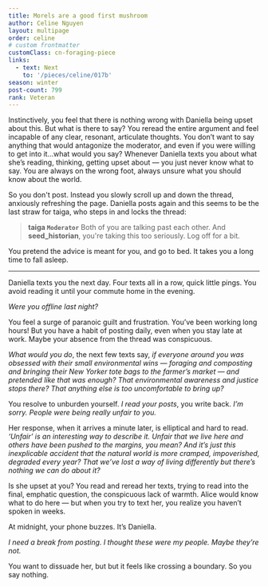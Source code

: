 ```yaml
---
title: Morels are a good first mushroom
author: Celine Nguyen
layout: multipage
order: celine
# custom frontmatter
customClass: cn-foraging-piece
links:
  - text: Next
    to: '/pieces/celine/017b'
season: winter
post-count: 799
rank: Veteran
---
```


Instinctively, you feel that there is nothing wrong with Daniella being upset about this. But what is there to say? You reread the entire argument and feel incapable of any clear, resonant, articulate thoughts. You don’t want to say anything that would antagonize the moderator, and even if you were willing to get into it…what would you say? Whenever Daniella texts you about what she’s reading, thinking, getting upset about — you just never know what to say. You are always on the wrong foot, always unsure what you should know about the world.

So you don't post. Instead you slowly scroll up and down the thread, anxiously refreshing the page. Daniella posts again and this seems to be the last straw for taiga, who steps in and locks the thread:

> **taiga `Moderator`** Both of you are talking past each other. And **seed_historian**, you're taking this too seriously. Log off for a bit.

You pretend the advice is meant for you, and go to bed. It takes you a long time to fall asleep.

---

Daniella texts you the next day. Four texts all in a row, quick little pings. You avoid reading it until your commute home in the evening.

*Were you offline last night?*

You feel a surge of paranoic guilt and frustration. You’ve been working long hours! But you have a habit of posting daily, even when you stay late at work. Maybe your absence from the thread was conspicuous.

*What would you do*, the next few texts say, *if everyone around you was obsessed with their small environmental wins — foraging and composting and bringing their New Yorker tote bags to the farmer’s market — and pretended like that was enough? That environmental awareness and justice stops there? That anything else is too uncomfortable to bring up?*

You resolve to unburden yourself. *I read your posts*, you write back. *I’m sorry. People were being really unfair to you.*

Her response, when it arrives a minute later, is elliptical and hard to read. *‘Unfair’ is an interesting way to describe it. Unfair that we live here and others have been pushed to the margins, you mean? And it’s just this inexplicable accident that the natural world is more cramped, impoverished, degraded every year? That we’ve lost a way of living differently but there’s nothing we can do about it?*

Is she upset at you? You read and reread her texts, trying to read into the final, emphatic question, the conspicuous lack of warmth. Alice would know what to do here — but when you try to text her, you realize you haven’t spoken in weeks.

At midnight, your phone buzzes. It’s Daniella.

*I need a break from posting. I thought these were my people. Maybe they’re not.*

You want to dissuade her, but but it feels like crossing a boundary. So you say nothing.
